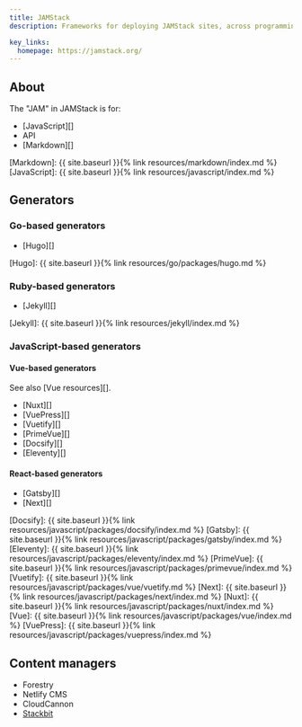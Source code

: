 ```yaml
---
title: JAMStack
description: Frameworks for deploying JAMStack sites, across programming languages.

key_links:
  homepage: https://jamstack.org/
---
```


## About

The "JAM" in JAMStack is for:

- [JavaScript][]
- API
- [Markdown][]

[Markdown]: {{ site.baseurl }}{% link resources/markdown/index.md %}
[JavaScript]: {{ site.baseurl }}{% link resources/javascript/index.md %}


## Generators

### Go-based generators

- [Hugo][]

[Hugo]: {{ site.baseurl }}{% link resources/go/packages/hugo.md %}


### Ruby-based generators

- [Jekyll][]

[Jekyll]: {{ site.baseurl }}{% link resources/jekyll/index.md %}


### JavaScript-based generators

#### Vue-based generators

See also [Vue resources][].

- [Nuxt][]
- [VuePress][]
- [Vuetify][]
- [PrimeVue][]
- [Docsify][]
- [Eleventy][]

#### React-based generators

- [Gatsby][]
- [Next][]


[Docsify]:  {{ site.baseurl }}{% link resources/javascript/packages/docsify/index.md %}
[Gatsby]:   {{ site.baseurl }}{% link resources/javascript/packages/gatsby/index.md %}
[Eleventy]: {{ site.baseurl }}{% link resources/javascript/packages/eleventy/index.md %}
[PrimeVue]: {{ site.baseurl }}{% link resources/javascript/packages/primevue/index.md %}
[Vuetify]:  {{ site.baseurl }}{% link resources/javascript/packages/vue/vuetify.md %}
[Next]:     {{ site.baseurl }}{% link resources/javascript/packages/next/index.md %}
[Nuxt]:     {{ site.baseurl }}{% link resources/javascript/packages/nuxt/index.md %}
[Vue]:      {{ site.baseurl }}{% link resources/javascript/packages/vue/index.md %}
[VuePress]: {{ site.baseurl }}{% link resources/javascript/packages/vuepress/index.md %}


## Content managers

- Forestry
- Netlify CMS
- CloudCannon
- [Stackbit](https://www.stackbit.com/)
